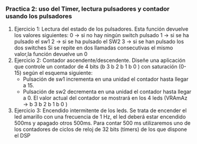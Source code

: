 ### Practica 2: uso del Timer, lectura pulsadores y contador usando los pulsadores

1. Ejercicio 1: Lectura del estado de los pulsadores.
    Esta función devuelve los valores siguientes:
    0 -> si no hay ningún switch pulsado
    1 -> si se ha pulsado el sw1
    2 -> si se ha pulsado el SW2
    3 -> si se han pulsado los dos switches
    Si se repite en dos llamadas consecutivas el mismo valor,la función devuelve un 0
2. Ejercicio 2: Contador ascendente/descendente.
    Diseñe una aplicación que controle un contador de 4 bits (b 3 b 2 b 1 b 0 ) con saturación (0-15) según el esquema siguiente:
    * Pulsación de sw1 incrementa en una unidad el contador hasta llegar a 15.
    * Pulsación de sw2 decrementa en una unidad el contador hasta llegar a 0.
    El valor actual del contador se mostrará en los 4 leds (VRAmAz → b 3 b 2 b 1 b 0 )
3. Ejercicio 3: Encendido intermitente de los leds.
    Se trata de encender el led amarillo con una frecuencia de 1 Hz, el led deberá estar encendido 500ms y apagado otros 500ms.
    Para contar 500 ms utilizaremos uno de los contadores de ciclos de reloj de 32 bits (timers) de los que dispone el DSP